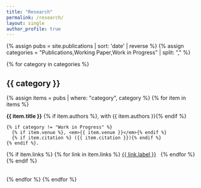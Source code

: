 ```yaml
---
title: "Research"
permalink: /research/
layout: single
author_profile: true
---
```


{% assign pubs = site.publications | sort: 'date' | reverse %}
{% assign categories = "Publications,Working Paper,Work in Progress" | split: "," %}

{% for category in categories %}
## {{ category }}

{% assign items = pubs | where: "category", category %}
{% for item in items %}
<div style="margin-bottom: 2rem;">
  <p>
    <strong>{{ item.title }}</strong>
    {% if item.authors %}, with {{ item.authors }}{% endif %}

    {% if category != "Work in Progress" %}
      {% if item.venue %}, <em>{{ item.venue }}</em>{% endif %}
      {% if item.citation %} ({{ item.citation }}){% endif %}
    {% endif %}.
  </p>

  {% if item.links %}
    {% for link in item.links %}
      <a href="{{ link.url }}" class="btn" target="_blank" rel="noopener" style="margin-right: 0.5rem;">{{ link.label }}</a>
    {% endfor %}
  {% endif %}
</div>
{% endfor %}
{% endfor %}
